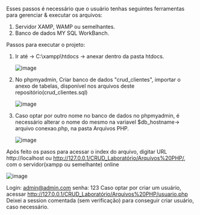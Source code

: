 Esses passos é necessário que o usuário tenhas seguintes ferramentas para gerenciar & executar os arquivos:
1. Servidor XAMP, WAMP ou semelhantes.
2. Banco de dados MY SQL WorkBanch.

Passos para executar o projeto:
1. Ir até -> C:\xampp\htdocs -> anexar dentro da pasta htdocs.

   ![image](https://github.com/Guilherme-Santt/CRUD-PHP-Sist.-Laboratorial/assets/133061692/c05caf50-0747-4154-a1a5-bca59e6dbc3f)

3. No phpmyadmin, Criar banco de dados "crud_clientes", importar o anexo de tabelas, disponível nos arquivos deste repositório(crud_clientes.sql)
   
   ![image](https://github.com/Guilherme-Santt/CRUD-PHP-Sist.-Laboratorial/assets/133061692/05676a16-5ccb-4068-97a4-9d64a1bf16b2)

5. Caso optar por outro nome no banco de dados no phpmyadmin, é necessário alterar o nome do mesmo na variavel $db_hostname-> arquivo conexao.php, na pasta Arquivos PHP.
   
   ![image](https://github.com/Guilherme-Santt/CRUD-PHP-Sist.-Laboratorial/assets/133061692/ef68fd44-038c-454a-9388-1ecd2d90b7e5)


Após feito os pasos para acessar o index do arquivo, digitar URL http://localhost ou http://127.0.0.1/CRUD_Laboratório/Arquivos%20PHP/, com o servidor(xampp ou semelhante) online 

![image](https://github.com/Guilherme-Santt/CRUD-PHP-Sist.-Laboratorial/assets/133061692/cda7ee79-cd82-481b-82a9-ce63b7f4cb4d)

Login: admin@admin.com
senha: 123
Caso optar por criar um usuário, acessar http://127.0.0.1/CRUD_Laboratório/Arquivos%20PHP/usuario.php
Deixei a session comentada (sem verificação) para conseguir criar usuário, caso necessário.
